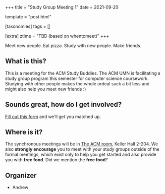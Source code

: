 +++
title = "Study Group Meeting 1"
date = 2021-09-20

template = "post.html"

[taxonomies]
tags = []

[extra]
ztime = "TBD (based on whentomeet)"
+++

Meet new people. Eat pizza. Study with new people. Make friends.

<!-- more --> 

## What is this?

This is a meeting for the ACM Study Buddies. The ACM UMN is facilitating
a study group program this semester for computer science coursework.
Studying with other people makes the whole ordeal suck a bit less and
might also help you meet new friends :)

## Sounds great, how do I get involved?

[Fill out this form](https://docs.google.com/forms/d/e/1FAIpQLSe_If4seETqZ-vXAh0raza49NvuAYzz8REmk4LBZU3-U_74-g/viewform) and we'll get you matched up.

## Where is it?

The synchronous meetings will be in [The ACM room](/room),  Keller Hall
2-204. We also **strongly encourage** you to meet with your study groups
outside of the formal meetings, which exist only to help you get started
and also provide you with **free food**. Did we mention the **free food**?


## Organizer
* Andrew

